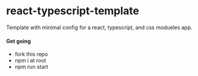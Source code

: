 # react-typescript-template

Template with minimal config for a react, typescript, and css modueles app.

#### Get going

- fork this repo
- npm i at root
- npm run start
